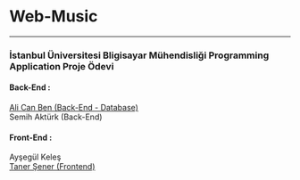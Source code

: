 # Web-Music
<hr>
<h3>İstanbul Üniversitesi Bligisayar Mühendisliği Programming Application Proje Ödevi</h3>

<h4>Back-End :</h4>
<a href="https://github.com/AlicanBen"> Ali Can Ben (Back-End - Database) </a><br>
Semih Aktürk (Back-End)
<h4>Front-End :</h4>
Ayşegül Keleş<br>
<a href="https://github.com/senertaner"> Taner Şener (Frontend) </a><br>

<br>

